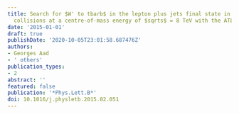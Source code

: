 ```yaml
---
title: Search for $W' to tbarb$ in the lepton plus jets final state in proton-proton
  collisions at a centre-of-mass energy of $sqrts$ = 8 TeV with the ATLAS detector
date: '2015-01-01'
draft: true
publishDate: '2020-10-05T23:01:58.687476Z'
authors:
- Georges Aad
- ' others'
publication_types:
- 2
abstract: ''
featured: false
publication: '*Phys.Lett.B*'
doi: 10.1016/j.physletb.2015.02.051
---
```


